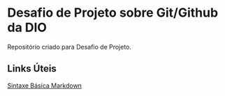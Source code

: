 #  Desafio de Projeto sobre Git/Github da DIO
Repositório criado para Desafio de Projeto.

## Links Úteis
[Sintaxe Básica Markdown](https://www.markdownguide.org/basic-syntax/)
